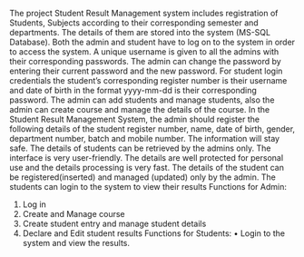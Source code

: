 The project Student Result Management system includes registration of Students, Subjects according to their corresponding semester and departments. The details of them are stored into the system (MS-SQL Database). Both the admin and student have to log on to the system in order to access the system. A unique username is given to all the admins with their corresponding passwords. The admin can change the password by entering their current password and the new password. For student login credentials the student’s corresponding register number is their username and date of birth in the format yyyy-mm-dd is their corresponding password. The admin can add students and manage students, also the admin can create course and manage the details of the course. In the Student Result Management System, the admin should register the following details of the student register number, name, date of birth, gender, department number, batch and mobile number. The information will stay safe. The details of students can be retrieved by the admins only. The interface is very user-friendly. The details are well protected for personal use and the details processing is very fast. The details of the student can be registered(inserted) and managed (updated) only by the admin. The students can login to the system to view their results
Functions for Admin:
1.	Log in
2.	Create and Manage course
3.	Create student entry and manage student details
4.	Declare and Edit student results
Functions for Students:
•	Login to the system and view the results.
